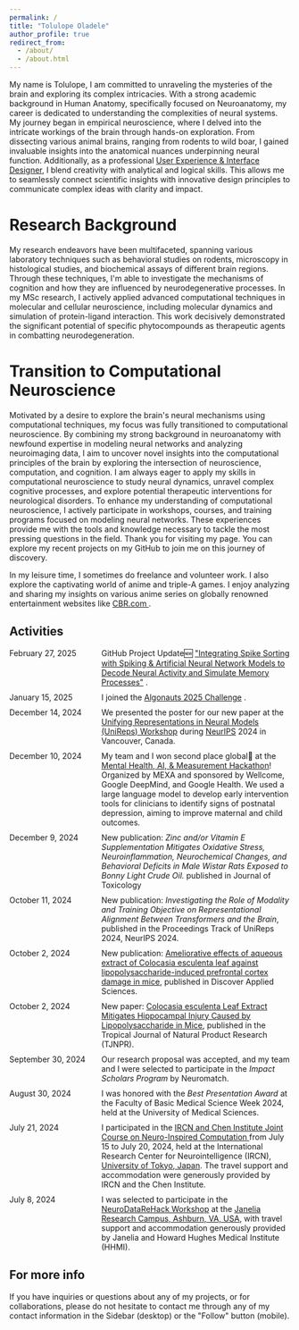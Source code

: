 ```yaml
---
permalink: /
title: "Tolulope Oladele"
author_profile: true
redirect_from: 
  - /about/
  - /about.html
---
```


My name is Tolulope, I am committed to unraveling the mysteries of the brain and exploring its complex intricacies. With a strong academic background in Human Anatomy, specifically focused on Neuroanatomy, my career is dedicated to understanding the complexities of neural systems.
My journey began in empirical neuroscience, where I delved into the intricate workings of the brain through hands-on exploration. From dissecting various animal brains, ranging from rodents to wild boar, I gained invaluable insights into the anatomical nuances underpinning neural function.
Additionally, as a professional [User Experience & Interface Designer](https://behance.net/oladeletolu), I blend creativity with analytical and logical skills. This allows me to seamlessly connect scientific insights with innovative design principles to communicate complex ideas with clarity and impact.


Research Background
======
My research endeavors have been multifaceted, spanning various laboratory techniques such as behavioral studies on rodents, microscopy in histological studies, and biochemical assays of different brain regions. Through these techniques, I'm able to investigate the mechanisms of cognition and how they are influenced by neurodegenerative processes. In my MSc research, I actively applied advanced computational techniques in molecular and cellular neuroscience, including molecular dynamics and simulation of protein-ligand interaction. This work decisively demonstrated the significant potential of specific phytocompounds as therapeutic agents in combatting neurodegeneration.

Transition to Computational Neuroscience
======
Motivated by a desire to explore the brain's neural mechanisms using computational techniques, my focus was fully transitioned to computational neuroscience. By combining my strong background in neuroanatomy with newfound expertise in modeling neural networks and analyzing neuroimaging data, I aim to uncover novel insights into the computational principles of the brain by exploring the intersection of neuroscience, computation, and cognition. I am always eager to apply my skills in computational neuroscience to study neural dynamics, unravel complex cognitive processes, and explore potential therapeutic interventions for neurological disorders.
To enhance my understanding of computational neuroscience, I actively participate in workshops, courses, and training programs focused on modeling neural networks. These experiences provide me with the tools and knowledge necessary to tackle the most pressing questions in the field. Thank you for visiting my page. You can explore my recent projects on my GitHub to join me on this journey of discovery.

In my leisure time, I sometimes do freelance and volunteer work. I also explore the captivating world of anime and triple-A games. I enjoy analyzing and sharing my insights on various anime series on globally renowned entertainment websites like <a href="https://www.cbr.com/author/tolu-oladele/" target="_blank"> CBR.com </a>.

Activities
----------

<style>
  .news-container {
    display: flex;
    justify-content: space-between;
    align-items: flex-start;
    margin-bottom: 10px;
    gap: 15px; /* Uniform gap between date and event */
  }

  .news-date {
    flex: 0 0 150px; /* Fixed width for date column */
    font-weight: normal;
  }

  .news-event {
    flex: 1; /* Flexible width for the event text */
  }

  /* Responsive Design for Mobile Screens */
  @media (max-width: 768px) {
    .news-container {
      flex-direction: column; /* Stack items vertically on smaller screens */
      gap: 5px;
    }

    .news-date {
      flex: 0;
    }
  }
</style>

<div class="news-container">
  <div class="news-date">February 27, 2025</div>
  <div class="news-event">
    GitHub Project Update🆕 <a href="https://github.com/Tolulanguy/MTLSpikeSortiEEGDeepLearn" target="_blank">"Integrating Spike Sorting with Spiking & Artificial Neural Network Models to Decode Neural Activity and Simulate Memory Processes"</a> .
  </div>
</div>

<div class="news-container">
  <div class="news-date">January 15, 2025</div>
  <div class="news-event">
    I joined the <a href="https://algonautsproject.com/challenge.html" target="_blank">Algonauts 2025 Challenge</a> .
  </div>
</div>

<div class="news-container">
  <div class="news-date">December 14, 2024</div>
  <div class="news-event">
    We presented the poster for our new paper at the 
    <a href="https://unireps.org/2024/" target="_blank">Unifying Representations in Neural Models (UniReps) Workshop</a> during <a href="https://neurips.cc/" target="_blank">NeurIPS</a> 2024 in Vancouver, Canada.
  </div>
</div>

<div class="news-container">
  <div class="news-date">December 10, 2024</div>
  <div class="news-event">
    My team and I won second place global🎊 at the 
    <a href="https://www.linkedin.com/posts/mexacommunity_the-first-mexa-hackathon-was-a-great-success-activity-7272414149920366592-lLSM?utm_source=share&utm_medium=member_desktop" target="_blank">Mental Health, AI, & Measurement Hackathon</a>! Organized by MEXA and sponsored by Wellcome, Google DeepMind, and Google Health. We used a large language model to develop early intervention tools for clinicians to identify signs of postnatal depression, 
    aiming to improve maternal and child outcomes.
  </div>
</div>

<div class="news-container">
  <div class="news-date">December 9, 2024</div>
  <div class="news-event">
    New publication: 
    <i>Zinc and/or Vitamin E Supplementation Mitigates Oxidative Stress, Neuroinflammation, Neurochemical Changes, and Behavioral Deficits in Male Wistar Rats Exposed to Bonny Light Crude Oil.</i> published in Journal of Toxicology
  </div>
</div>


<div class="news-container">
  <div class="news-date">October 11, 2024</div>
  <div class="news-event">
    New publication: <i>Investigating the Role of Modality and Training Objective on Representational Alignment Between Transformers and the Brain</i>, published in the Proceedings Track of UniReps 2024, NeurIPS 2024.
  </div>
</div>

<div class="news-container">
  <div class="news-date">October 2, 2024</div>
  <div class="news-event">
    New publication: <a href="http://dx.doi.org/10.1007/s42452-024-06120-9" target="_blank">Ameliorative effects of aqueous extract of Colocasia esculenta leaf against lipopolysaccharide-induced prefrontal cortex damage in mice</a>, published in Discover Applied Sciences.
  </div>
</div>

<div class="news-container">
  <div class="news-date">October 2, 2024</div>
  <div class="news-event">
    New paper: <a href="https://doi.org/10.26538/tjnpr/v8i9.28" target="_blank">Colocasia esculenta Leaf Extract Mitigates Hippocampal Injury Caused by Lipopolysaccharide in Mice</a>, published in the Tropical Journal of Natural Product Research (TJNPR).
  </div>
</div>

<div class="news-container">
  <div class="news-date">September 30, 2024</div>
  <div class="news-event">
    Our research proposal was accepted, and my team and I were selected to participate in the <i>Impact Scholars Program</i> by Neuromatch.
  </div>
</div>

<div class="news-container">
  <div class="news-date">August 30, 2024</div>
  <div class="news-event">
    I was honored with the <i>Best Presentation Award</i> at the Faculty of Basic Medical Science Week 2024, held at the University of Medical Sciences.
  </div>
</div>

<div class="news-container">
  <div class="news-date">July 21, 2024</div>
  <div class="news-event">
    I participated in the <a href="https://ircn.jp/en" target="_blank"> IRCN and Chen Institute Joint Course on Neuro-Inspired Computation </a> from July 15 to July 20, 2024, held at the International Research Center for Neurointelligence (IRCN), <a href="https://www.u-tokyo.ac.jp/en/" target="_blank"> University of Tokyo, Japan</a>. The travel support and accommodation were generously provided by IRCN and the Chen Institute.
  </div>
</div>

<div class="news-container">
  <div class="news-date">July 8, 2024</div>
  <div class="news-event">
    I was selected to participate in the <a href="https://neurodatawithoutborders.github.io/nwb_hackathons/HCK21_2024_Janelia_NDRH/" target="_blank">NeuroDataReHack Workshop</a> at the <a href="https://www.janelia.org/" target="_blank">Janelia Research Campus, Ashburn, VA, USA</a>, with travel support and accommodation generously provided by Janelia and Howard Hughes Medical Institute (HHMI).
  </div>
</div>


For more info
------
If you have inquiries or questions about any of my projects, or for collaborations, please do not hesitate to contact me through any of my contact information in the Sidebar (desktop) or the "Follow" button (mobile).
